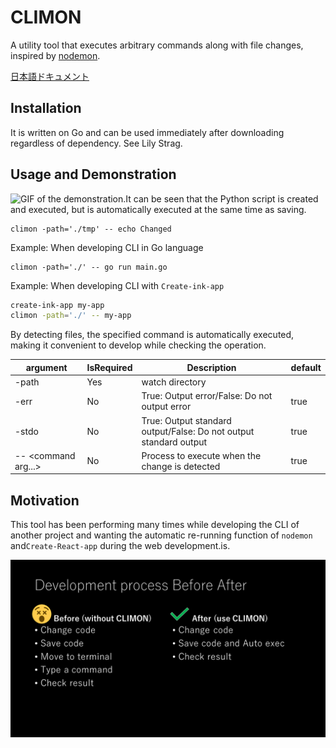 CLIMON
======

A utility tool that executes arbitrary commands along with file changes, inspired by [nodemon](https://github.com/remy/nodemon).

[日本語ドキュメント](./README-ja.md)

Installation
------------

It is written on Go and can be used immediately after downloading regardless of dependency.
See Lily Strag.

Usage and Demonstration
-----------------------

![GIF of the demonstration.It can be seen that the Python script is created and executed, but is automatically executed at the same time as saving.](./img/demo.gif)

```shell
climon -path='./tmp' -- echo Changed
```

Example: When developing CLI in Go language

```shell
climon -path='./' -- go run main.go
```

Example: When developing CLI with `Create-ink-app`

```bash
create-ink-app my-app
climon -path='./' -- my-app
```

By detecting files, the specified command is automatically executed, making it convenient to develop while checking the operation.

| argument              | IsRequired | Description                                                       | default |
| --------------------- | ---------- | ----------------------------------------------------------------- | ------- |
| -path                 | Yes        | watch directory                                                   |         |
| -err                  | No         | True: Output error/False: Do not output error                     | true    |
| -stdo                 | No         | True: Output standard output/False: Do not output standard output | true    |
| -- \<command arg...\> | No         | Process to execute when the change is detected                    | true    |

Motivation
-------

This tool has been performing many times while developing the CLI of another project and wanting the automatic re-running function of `nodemon` and`Create-React-app` during the web development.is.

![Comparison between using Climon and not using it.It claims that using Climon will reduce the number of operations and make it convenient.](./img/Development-process-Before-After.png)
